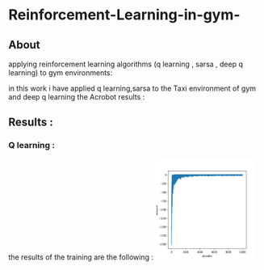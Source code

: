 # Reinforcement-Learning-in-gym-
## About
applying reinforcement learning algorithms (q learning , sarsa , deep q learning) to gym environments:

in this work i have applied q learning,sarsa to the Taxi environment of gym and deep q learning the Acrobot results :

## Results :
### Q learning :
the results of the training are the following  :
<img src="https://github.com/medardif123/Reinforcement-Learning-in-gym-/blob/main/Q%20learning/reward.png" width="200" height="200" />
